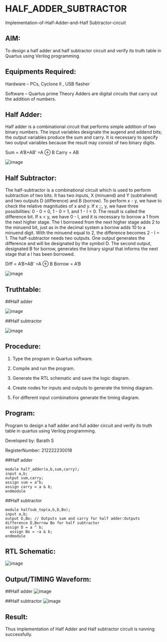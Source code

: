 # HALF_ADDER_SUBTRACTOR

Implementation-of-Half-Adder-and-Half Subtractor-circuit

## AIM:

To design a half adder and half subtractor circuit and verify its truth table in Quartus using Verilog programming.

## Equipments Required:

Hardware – PCs, Cyclone II , USB flasher 

Software – Quartus prime Theory Adders are digital circuits that carry out the addition of numbers.

## Half Adder:

Half adder is a combinational circuit that performs simple addition of two binary numbers. The input variables designate the augend and addend bits; the output variables produce the sum and carry. It is necessary to specify two output variables because the result may consist of two binary digits.

Sum = A’B+AB’ =A ⊕ B Carry = AB

![image](https://github.com/naavaneetha/HALF_ADDER_SUBTRACTOR/assets/154305477/bd4a0b2c-cdbc-4184-ab08-81578f121e1f)

## Half Subtractor:

The half-subtractor is a combinational circuit which is used to perform subtraction of two bits. It has two inputs, X (minuend) and Y (subtrahend) and two outputs D (difference) and B (borrow). To perform x - y, we have to check the relative magnitudes of x and y. If x ;;, y, we have three possibilities: 0 - 0 = 0, 1 - 0 = 1, and 1 - I = 0. The result is called the difference bit. If x < y, we have 0 - I, and it is necessary to borrow a 1 from the next higher stage. The I borrowed from the next higher stage adds 2 to the minuend bit, just as in the decimal system a borrow adds 10 to a minuend digit. With the minuend equal to 2, the difference becomes 2 - I = 1. The half-subtractor needs two outputs. One output generates the difference and will be designated by the symbol D. The second output, designated B for borrow, generates the binary signal that informs the next stage that a I has been borrowed. 

Diff = A’B+AB’ =A ⊕ B
Borrow = A’B

 ![image](https://github.com/naavaneetha/HALF_ADDER_SUBTRACTOR/assets/154305477/d76b099c-513f-4e7c-843a-e2fd028a531a)

## Truthtable:
##Half adder

![image](https://github.com/barathsubramani/HALF_ADDER_SUBTRACTOR/assets/118542617/c1f57551-27c7-4ec5-90a5-2345ed6bfb92)


##Half subtractor

![image](https://github.com/barathsubramani/HALF_ADDER_SUBTRACTOR/assets/118542617/ff9834c7-24fe-4879-bacd-87fb6f0af70a)


## Procedure:

1.	Type the program in Quartus software.

2.	Compile and run the program.

3.	Generate the RTL schematic and save the logic diagram.

4.	Create nodes for inputs and outputs to generate the timing diagram.

5.	For different input combinations generate the timing diagram.


## Program:

Program to design a half adder and full adder circuit and verify its truth table in quartus using Verilog programming.

Developed by: Barath S

RegisterNumber: 212222230018

##Half adder
```
module half_adder(a,b,sum,carry);
input a,b;
output sum,carry; 
assign sum = a^b;
assign carry = a & b;
endmodule
```
##Half subtractor
```
module halfsub_top(a,b,D,Bo);
input a,b;
output D,Bo; // Outputs sum and carry for half adder:Outputs difference D,Borrow Bo for half subtractor
assign D = a ^ b;
  assign Bo = ~a & b;
endmodule
```
## RTL Schematic:
![image](https://github.com/barathsubramani/HALF_ADDER_SUBTRACTOR/assets/118542617/2b886f7b-00d4-47da-a685-6c153acad264)

## Output/TIMING Waveform:

##Half adder
![image](https://github.com/barathsubramani/HALF_ADDER_SUBTRACTOR/assets/118542617/3c19ab79-987e-4d83-a9f5-79bac2344350)



##Half subtractor
![image](https://github.com/barathsubramani/HALF_ADDER_SUBTRACTOR/assets/118542617/c4d34bc1-d02e-4bf1-b417-acdcb617876c)


## Result:
Thus implementation of Half Adder and Half subtractor circuit is running successfully.
